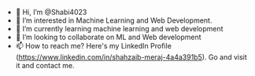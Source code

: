 - 👋 Hi, I’m @Shabi4023
- 👀 I’m interested in Machine Learning and Web Development.
- 🌱 I’m currently learning machine learning and web development
- 💞️ I’m looking to collaborate on ML and Web development
- 📫 How to reach me? Here's my LinkedIn Profile (https://www.linkedin.com/in/shahzaib-meraj-4a4a391b5). Go and visit it and contact me.

<!---
Shabi4023/Shabi4023 is a ✨ special ✨ repository because its `README.md` (this file) appears on your GitHub profile.
You can click the Preview link to take a look at your changes.
--->
